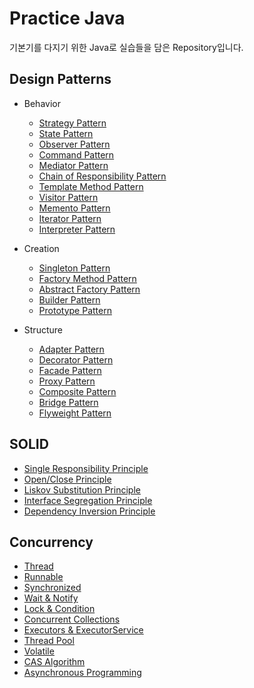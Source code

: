 # Practice Java
기본기를 다지기 위한 Java로 실습들을 담은 Repository입니다.
## Design Patterns
* Behavior
  * [Strategy Pattern](./src/test/java/designpattern/behavior/statepattern)
  * [State Pattern](./src/test/java/designpattern/behavior/statepattern) 
  * [Observer Pattern](./src/test/java/designpattern/behavior/observerpattern)
  * [Command Pattern](./src/test/java/designpattern/behavior/commandpattern)
  * [Mediator Pattern](./src/test/java/designpattern/behavior/meditatorpattern)
  * [Chain of Responsibility Pattern](./src/test/java/designpattern/behavior/chainofresponsibilitypattern)
  * [Template Method Pattern](./src/test/java/designpattern/behavior/templatemethodpattern)
  * [Visitor Pattern](./src/test/java/designpattern/behavior/visitorpattern)
  * [Memento Pattern](./src/test/java/designpattern/behavior/mementopattern)
  * [Iterator Pattern](./src/test/java/designpattern/behavior/iteratorpattern)
  * [Interpreter Pattern](./src/test/java/designpattern/behavior/interpreterpattern)
  
* Creation
  * [Singleton Pattern](./src/test/java/designpattern/creation/singletonpattern)
  * [Factory Method Pattern](./src/test/java/designpattern/creation/factorymethodpattern)
  * [Abstract Factory Pattern](./src/test/java/designpattern/creation/abstractfactorypattern)
  * [Builder Pattern](./src/test/java/designpattern/creation/builderpattern)
  * [Prototype Pattern](./src/test/java/designpattern/creation/prototypepattern)

* Structure
  * [Adapter Pattern](./src/test/java/designpattern/stucture/adapterpattern)
  * [Decorator Pattern](./src/test/java/designpattern/stucture/decoratorpattern)
  * [Facade Pattern](./src/test/java/designpattern/stucture/facadepattern)
  * [Proxy Pattern](./src/test/java/designpattern/stucture/proxypattern)
  * [Composite Pattern](./src/test/java/designpattern/stucture/compositepattern)
  * [Bridge Pattern](./src/test/java/designpattern/stucture/bridgepattern)
  * [Flyweight Pattern](./src/test/java/designpattern/stucture/flyweightpattern)

## SOLID
* [Single Responsibility Principle](./src/test/java/solid/srp)
* [Open/Close Principle](./src/test/java/solid/ocp)
* [Liskov Substitution Principle](./src/test/java/solid/lsp)
* [Interface Segregation Principle](./src/test/java/solid/isp)
* [Dependency Inversion Principle](./src/test/java/solid/dip)

## Concurrency
* [Thread](./src/test/java/concurrency/conn/simplethread)
* [Runnable](./src/test/java/concurrency/conn/runnable)
* [Synchronized](./src/test/java/concurrency/conn/synchronizedthread)
* [Wait & Notify](./src/test/java/concurrency/conn/waitandnotify)
* [Lock & Condition](./src/test/java/concurrency/conn/lockandcondition)
* [Concurrent Collections](./src/test/java/concurrency/conn/concurrentcollections)
* [Executors & ExecutorService](./src/test/java/concurrency/conn/executorservice)
* [Thread Pool](./src/test/java/concurrency/conn/threadpool)
* [Volatile](./src/test/java/concurrency/conn/volatilekeyword)
* [CAS Algorithm](./src/test/java/concurrency/conn/casalgorithm)
* [Asynchronous Programming](./src/test/java/concurrency/conn/asyncprogramming)